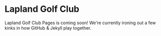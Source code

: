 # Lapland Golf Club

Lapland Golf Club Pages is coming soon!
We're currently ironing out a few kinks in how GitHub & Jekyll play together.
